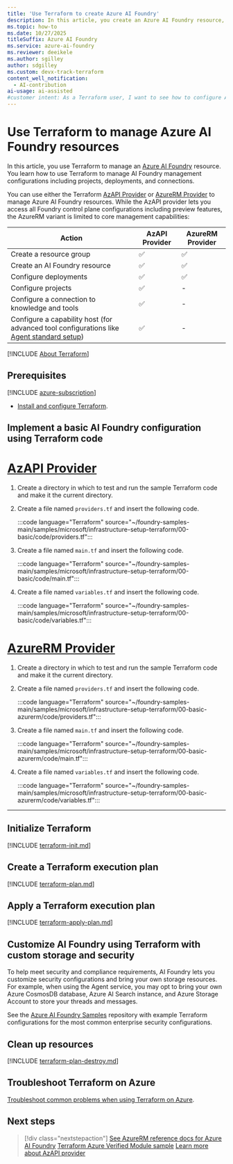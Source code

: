 ```yaml
---
title: 'Use Terraform to create Azure AI Foundry'
description: In this article, you create an Azure AI Foundry resource, an Azure AI Foundry project, using Terraform infrastructure as code templates.
ms.topic: how-to
ms.date: 10/27/2025
titleSuffix: Azure AI Foundry 
ms.service: azure-ai-foundry
ms.reviewer: deeikele 
ms.author: sgilley
author: sdgilley
ms.custom: devx-track-terraform
content_well_notification: 
  - AI-contribution
ai-usage: ai-assisted
#customer intent: As a Terraform user, I want to see how to configure Azure AI Foundry using Terraform, so I can automate my setup.
---
```


# Use Terraform to manage Azure AI Foundry resources

In this article, you use Terraform to manage an [Azure AI Foundry](https://ai.azure.com/?cid=learnDocs) resource. You learn how to use Terraform to manage AI Foundry management configurations including projects, deployments, and connections. 

You can use either the Terraform [AzAPI Provider](/azure/developer/terraform/overview-azapi-provider) or [AzureRM Provider](https://registry.terraform.io/providers/hashicorp/azurerm/latest/docs/resources/cognitive_account) to manage Azure AI Foundry resources. While the AzAPI provider lets you access all Foundry control plane configurations including preview features, the AzureRM variant is limited to core management capabilities:

|Action|AzAPI Provider|AzureRM Provider|
| --- | --- | --- |
| Create a resource group | ✅ | ✅ |
| Create an AI Foundry resource | ✅ | ✅ |
| Configure deployments | ✅ | ✅ |
| Configure projects | ✅ | - |
| Configure a connection to knowledge and tools | ✅ | - |
| Configure a capability host (for advanced tool configurations like [Agent standard setup](../agents/concepts/capability-hosts.md)) | ✅ | - |


[!INCLUDE [About Terraform](~/azure-dev-docs-pr/articles/terraform/includes/abstract.md)]

## Prerequisites

[!INCLUDE [azure-subscription](../includes/azure-subscription.md)]

- [Install and configure Terraform](/azure/developer/terraform/quickstart-configure).

## Implement a basic AI Foundry configuration using Terraform code

# [AzAPI Provider](#tab/azapi)

1. Create a directory in which to test and run the sample Terraform code and make it the current directory.

1. Create a file named `providers.tf` and insert the following code.

    :::code language="Terraform" source="~/foundry-samples-main/samples/microsoft/infrastructure-setup-terraform/00-basic/code/providers.tf":::

1. Create a file named `main.tf` and insert the following code.

    :::code language="Terraform" source="~/foundry-samples-main/samples/microsoft/infrastructure-setup-terraform/00-basic/code/main.tf":::

1. Create a file named `variables.tf` and insert the following code.

    :::code language="Terraform" source="~/foundry-samples-main/samples/microsoft/infrastructure-setup-terraform/00-basic/code/variables.tf"::: 

# [AzureRM Provider](#tab/azurerm)

1. Create a directory in which to test and run the sample Terraform code and make it the current directory.

1. Create a file named `providers.tf` and insert the following code.

    :::code language="Terraform" source="~/foundry-samples-main/samples/microsoft/infrastructure-setup-terraform/00-basic-azurerm/code/providers.tf":::

1. Create a file named `main.tf` and insert the following code.

    :::code language="Terraform" source="~/foundry-samples-main/samples/microsoft/infrastructure-setup-terraform/00-basic-azurerm/code/main.tf":::

1. Create a file named `variables.tf` and insert the following code.

    :::code language="Terraform" source="~/foundry-samples-main/samples/microsoft/infrastructure-setup-terraform/00-basic-azurerm/code/variables.tf"::: 

---

## Initialize Terraform

[!INCLUDE [terraform-init.md](~/azure-dev-docs-pr/articles/terraform/includes/terraform-init.md)]

## Create a Terraform execution plan

[!INCLUDE [terraform-plan.md](~/azure-dev-docs-pr/articles/terraform/includes/terraform-plan.md)]

## Apply a Terraform execution plan

[!INCLUDE [terraform-apply-plan.md](~/azure-dev-docs-pr/articles/terraform/includes/terraform-apply-plan.md)]

## Customize AI Foundry using Terraform with custom storage and security

To help meet security and compliance requirements, AI Foundry lets you customize security configurations and bring your own storage resources. For example, when using the Agent service, you may opt to bring your own Azure CosmosDB database, Azure AI Search instance, and Azure Storage Account to store your threads and messages.

See the [Azure AI Foundry Samples](https://github.com/azure-ai-foundry/foundry-samples/tree/main/samples/microsoft/infrastructure-setup-terraform) repository with example Terraform configurations for the most common enterprise security configurations.

## Clean up resources

[!INCLUDE [terraform-plan-destroy.md](~/azure-dev-docs-pr/articles/terraform/includes/terraform-plan-destroy.md)]

## Troubleshoot Terraform on Azure

[Troubleshoot common problems when using Terraform on Azure](/azure/developer/terraform/troubleshoot).

## Next steps

> [!div class="nextstepaction"]
> [See AzureRM reference docs for Azure AI Foundry](https://registry.terraform.io/providers/hashicorp/azurerm/latest/docs/resources/cognitive_account)
> [Terraform Azure Verified Module sample](https://github.com/Azure/terraform-azurerm-avm-res-cognitiveservices-account)
> [Learn more about AzAPI provider](/azure/developer/terraform/overview-azapi-provider)


